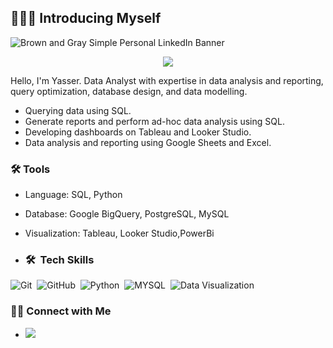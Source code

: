 ## 🙋🏻‍♂️ Introducing Myself
  
![Brown and Gray Simple Personal LinkedIn Banner](https://media.licdn.com/dms/image/D4D16AQEeXoQOZMYlfA/profile-displaybackgroundimage-shrink_350_1400/0/1693152337410?e=1723680000&v=beta&t=11kxZtZ2-P3rXjJ1-4HLPJTA87Dak1ATP07zqU94WY4)

<!-- Typing SVG by DenverCoder1 - https://github.com/DenverCoder1/readme-typing-svg -->
<p align="center">
  <a href="https://github.com/DenverCoder1/readme-typing-svg"><img src="https://readme-typing-svg.herokuapp.com/?lines=%20Data%20Analyst&font=Fira%20Code&center=true&width=440&height=45&color=ecb306&vCenter=true&size=22"></a>
</p> 

Hello, I'm Yasser. Data Analyst with expertise in data analysis and reporting, query optimization, database design, and data modelling. 

- Querying data using SQL.
- Generate reports and perform ad-hoc data analysis using SQL.
- Developing dashboards on Tableau and Looker Studio.
- Data analysis and reporting using Google Sheets and Excel.


### 🛠️ Tools

- Language: SQL, Python
- Database: Google BigQuery, PostgreSQL, MySQL
- Visualization: Tableau, Looker Studio,PowerBi

- ### 🛠 &nbsp;Tech Skills
![Git](https://img.shields.io/badge/-Git-05122A?style=flat&logo=git)&nbsp;
![GitHub](https://img.shields.io/badge/-GitHub-05122A?style=flat&logo=github)&nbsp;
![Python](https://img.shields.io/badge/-Python-05122A?style=flat&logo=Python)&nbsp;
![MYSQL](https://img.shields.io/badge/-MYSQL-05122A?style=flat&logo=MYSQL)&nbsp;
![Data Visualization](https://img.shields.io/badge/-Visualization-05122A?style=flat&logo=Visualization)&nbsp;

### 👋🏻 Connect with Me

- <a href="https://www.linkedin.com/in/yasser-mohamed-b23609233" target="_blank"><img src="https://img.shields.io/badge/-Yasser%20Mohamed-0077B5?style=for-the-badge&logo=Linkedin&logoColor=white"/></a>
